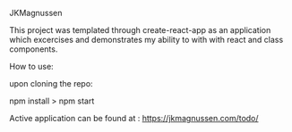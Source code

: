 JKMagnussen

This project was templated through create-react-app as an application which excercises and demonstrates my ability to with with react and class components.

How to use:

upon cloning the repo:

npm install > npm start

Active application can be found at : https://jkmagnussen.com/todo/
